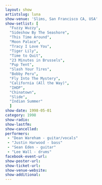 ```yaml
---
layout: show
artistslug: luna
show-venue: 'Slims, San Francisco CA, USA'
show-setlist: [
  "Fuzzy Wuzzy",
  "Sideshow By The Seashore",
  "This Time Around",
  "Moon Palace",
  "Tracy I Love You",
  "Tiger Lily",
  "Time to Quit",
  "23 Minutes in Brussels",
  "Pup Tent",
  "Slash Your Tires",
  "Bobby Peru",
  "Fly Into The Mystery",
  "California (All the Way)",
  "IHOP",
  "Chinatown",
  "Slide",
  "Indian Summer"
  ]
show-date: 1998-05-01
category: 1998
show-radio: 
show-lastfm: 
show-cancelled: 
performers: 
 - "Dean Wareham - guitar/vocals"
 - "Justin Harwood - bass"
 - "Sean Eden - guitar"
 - "Lee Wall - drums"
facebook-event-url: 
show-poster-url: 
show-ticket-url: 
show-venue-website: 
show-additional: 
---
```


